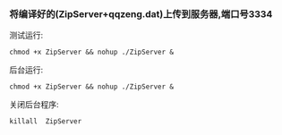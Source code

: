 ### 将编译好的(ZipServer+qqzeng.dat)上传到服务器,端口号3334


测试运行:

	chmod +x ZipServer && nohup ./ZipServer &

后台运行:

	chmod +x ZipServer && nohup ./ZipServer &


关闭后台程序:

	killall  ZipServer